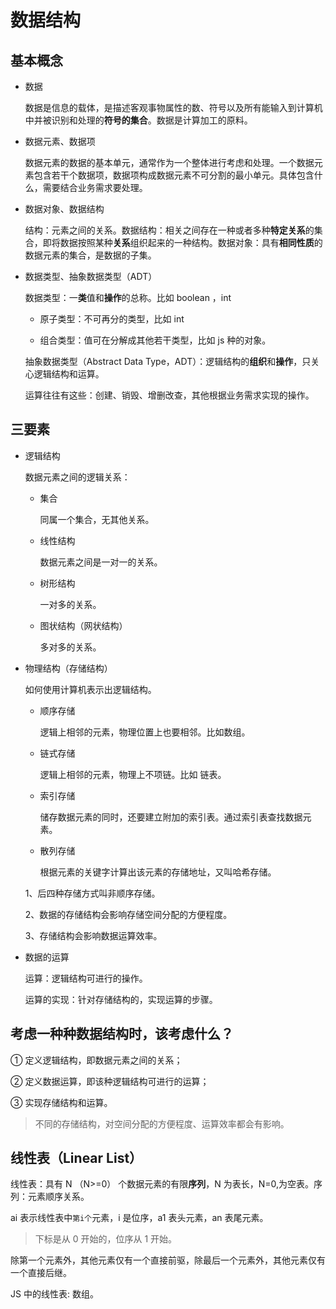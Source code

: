 # 数据结构

## 基本概念

- 数据

  数据是信息的载体，是描述客观事物属性的数、符号以及所有能输入到计算机中并被识别和处理的**符号的集合**。数据是计算加工的原料。

- 数据元素、数据项

  数据元素的数据的基本单元，通常作为一个整体进行考虑和处理。一个数据元素包含若干个数据项，数据项构成数据元素不可分割的最小单元。具体包含什么，需要结合业务需求要处理。

- 数据对象、数据结构

  结构：元素之间的关系。数据结构：相关之间存在一种或者多种**特定关系**的集合，即将数据按照某种**关系**组织起来的一种结构。数据对象：具有**相同性质**的数据元素的集合，是数据的子集。

- 数据类型、抽象数据类型（ADT）

  数据类型：一**类**值和**操作**的总称。比如 boolean ，int

  - 原子类型：不可再分的类型，比如 int

  - 组合类型：值可在分解成其他若干类型，比如 js 种的对象。

  抽象数据类型（Abstract Data Type，ADT）：逻辑结构的**组织**和**操作**，只关心逻辑结构和运算。

  运算往往有这些：创建、销毁、增删改查，其他根据业务需求实现的操作。

## 三要素

- 逻辑结构

  数据元素之间的逻辑关系：

  - 集合

    同属一个集合，无其他关系。

  - 线性结构

    数据元素之间是一对一的关系。

  - 树形结构

    一对多的关系。

  - 图状结构（网状结构）

    多对多的关系。

- 物理结构（存储结构）

  如何使用计算机表示出逻辑结构。

  - 顺序存储

    逻辑上相邻的元素，物理位置上也要相邻。比如数组。

  - 链式存储

    逻辑上相邻的元素，物理上不项链。比如 链表。

  - 索引存储

    储存数据元素的同时，还要建立附加的索引表。通过索引表查找数据元素。

  - 散列存储

    根据元素的关键字计算出该元素的存储地址，又叫哈希存储。

  1、后四种存储方式叫非顺序存储。

  2、数据的存储结构会影响存储空间分配的方便程度。

  3、存储结构会影响数据运算效率。

- 数据的运算

  运算：逻辑结构可进行的操作。

  运算的实现：针对存储结构的，实现运算的步骤。

## 考虑一种种数据结构时，该考虑什么？

① 定义逻辑结构，即数据元素之间的关系；

② 定义数据运算，即该种逻辑结构可进行的运算；

③ 实现存储结构和运算。

> 不同的存储结构，对空间分配的方便程度、运算效率都会有影响。

## 线性表（Linear List）

线性表：具有 N （N>=0） 个数据元素的有限**序列**，N 为表长，N=0,为空表。序列：元素顺序关系。

ai 表示线性表中`第i个`元素，i 是位序，a1 表头元素，an 表尾元素。

> 下标是从 0 开始的，位序从 1 开始。

除第一个元素外，其他元素仅有一个直接前驱，除最后一个元素外，其他元素仅有一个直接后继。

JS 中的线性表: 数组。
